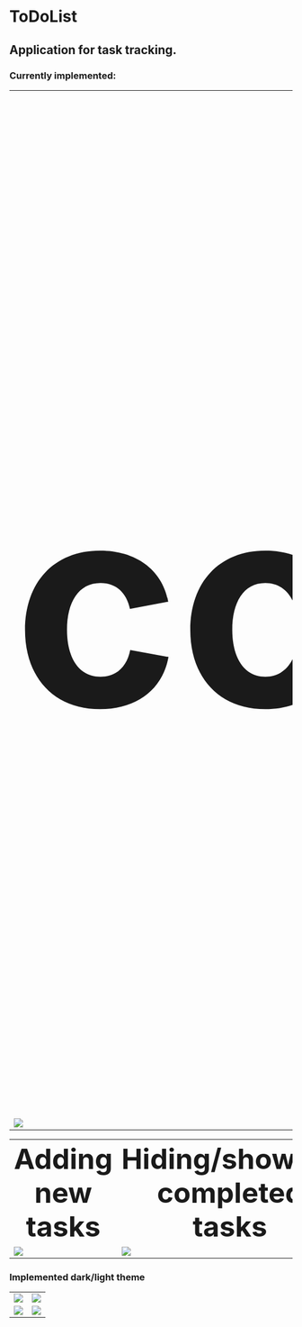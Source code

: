 # ToDoList

## Application for task tracking.

### Currently implemented:

<table>
 <tr>
    <th><b style="font-size:500px">Task completion mark</b></th>
    <th><b style="font-size:50px">Editing/deleting tasks</b></th>
 </tr>
 <tr>
    <td><img src="https://user-images.githubusercontent.com/103197485/189934292-123c8cd5-d7a9-4f6d-9998-8dc364f3b4c7.gif" /></td>
    <td><img src="https://user-images.githubusercontent.com/103197485/189934306-1ebe8a4c-e9d1-4562-a81c-acc398ba6c3f.gif" /></td>
 </tr>
 </table>
 
 <table>
 <tr>
    <th><b style="font-size:50px">Adding new tasks</b></th>
    <th><b style="font-size:50px">Hiding/showing completed tasks</b></th>
 </tr>
 <tr>
    <td><img src="https://user-images.githubusercontent.com/103197485/189934316-f082c8e8-5608-466d-b60e-c90077893282.gif" /></td>
    <td><img src="https://user-images.githubusercontent.com/103197485/189934271-902849cd-dec2-46be-bef6-b1185b40e27d.gif" /></td>
 </tr>
</table>

### Implemented dark/light theme

 <table>
 <tr>
    <td><img src="https://user-images.githubusercontent.com/103197485/189939273-30c5ee97-3789-4ffe-b066-9a70a26ae9de.png" /></td>
    <td><img src="https://user-images.githubusercontent.com/103197485/189939279-023f059d-daea-4f5c-b336-0ad755d96a86.png" /></td>
 </tr>
  <tr>
    <td><img src="https://user-images.githubusercontent.com/103197485/189939283-c4813ad1-41c4-4054-ad1a-caadcafda921.png" /></td>
    <td><img src="https://user-images.githubusercontent.com/103197485/189939284-29d6682f-5bbc-48ee-b23d-1acacfda7247.png" /></td>
 </tr>
</table>
